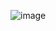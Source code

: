 ![image](https://user-images.githubusercontent.com/82890282/121863135-b9d28e00-cd25-11eb-9b42-bbcf88c6eac3.png)
